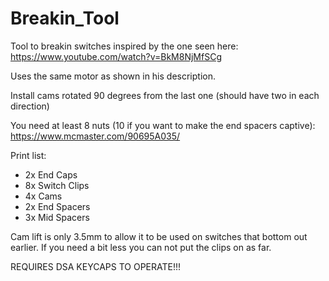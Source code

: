 # Breakin_Tool
Tool to breakin switches inspired by the one seen here: https://www.youtube.com/watch?v=BkM8NjMfSCg

Uses the same motor as shown in his description.

Install cams rotated 90 degrees from the last one (should have two in each direction)

You need at least 8 nuts (10 if you want to make the end spacers captive): https://www.mcmaster.com/90695A035/

Print list:
- 2x End Caps
- 8x Switch Clips
- 4x Cams
- 2x End Spacers
- 3x Mid Spacers

Cam lift is only 3.5mm to allow it to be used on switches that bottom out earlier. If you need a bit less you can not put the clips on as far.

REQUIRES DSA KEYCAPS TO OPERATE!!!

